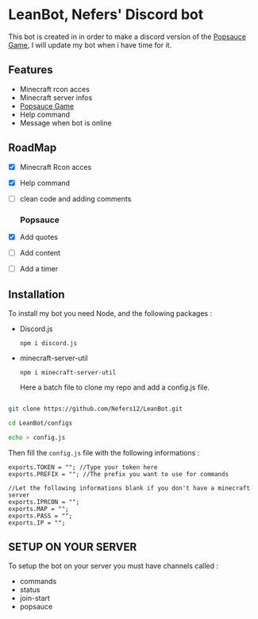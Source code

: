 # LeanBot, Nefers' Discord bot

This bot is created in in order to make a discord version of the [Popsauce Game](https://jklm.fun/), I will update my bot when i have time for it.


## Features
- Minecraft rcon acces
- Minecraft server infos
- [Popsauce Game](https://jklm.fun/)
- Help command
- Message when bot is online

## RoadMap
- [x] Minecraft Rcon acces
- [x] Help command
- [ ] clean code and adding comments 
  ### Popsauce
- [x] Add quotes
- [ ] Add content
- [ ] Add a timer



## Installation

To install my bot you need Node, and the following packages :

- Discord.js 
  ```
  npm i discord.js
  ```
- minecraft-server-util
  ```
  npm i minecraft-server-util
  ```

  Here a batch file to clone my repo and add a config.js file.

```bash

git clone https://github.com/Nefers12/LeanBot.git

cd LeanBot/configs

echo > config.js

```

Then fill the `config.js` file with the following informations :

```
exports.TOKEN = ""; //Type your token here
exports.PREFIX = ""; //The prefix you want to use for commands

//Let the following informations blank if you don't have a minecraft server
exports.IPRCON = ""; 
exports.MAP = "";
exports.PASS = "";
exports.IP = "";
```

## SETUP ON YOUR SERVER

To setup the bot on your server you must have channels called :
- commands
- status
- join-start
- popsauce